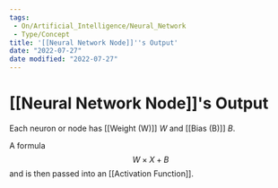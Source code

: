 ```yaml
---
tags:
 - On/Artificial_Intelligence/Neural_Network
 - Type/Concept
title: '[[Neural Network Node]]''s Output'
date: "2022-07-27"
date modified: "2022-07-27"
---
```


# [[Neural Network Node]]'s Output
Each neuron or node has [[Weight (W)]] $W$ and [[Bias (B)]] $B$.

A formula $$W \times X + B$$
and is then passed into an [[Activation Function]].
